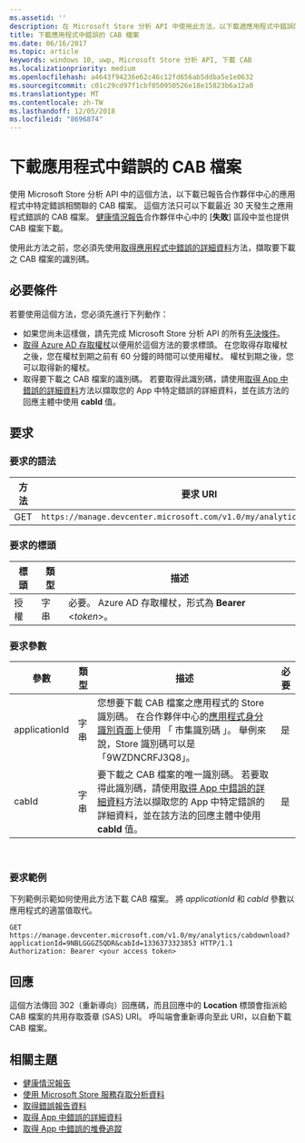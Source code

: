 ```yaml
---
ms.assetid: ''
description: 在 Microsoft Store 分析 API 中使用此方法，以下載適應用程式中錯誤的 CAB 檔案。
title: 下載應用程式中錯誤的 CAB 檔案
ms.date: 06/16/2017
ms.topic: article
keywords: windows 10, uwp, Microsoft Store 分析 API, 下載 CAB
ms.localizationpriority: medium
ms.openlocfilehash: a4643f94236e62c46c12fd656ab5ddba5e1e0632
ms.sourcegitcommit: c01c29cd97f1cbf050950526e18e15823b6a12a0
ms.translationtype: MT
ms.contentlocale: zh-TW
ms.lasthandoff: 12/05/2018
ms.locfileid: "8696874"
---
```

# <a name="download-the-cab-file-for-an-error-in-your-app"></a>下載應用程式中錯誤的 CAB 檔案

使用 Microsoft Store 分析 API 中的這個方法，以下載已報告合作夥伴中心的應用程式中特定錯誤相關聯的 CAB 檔案。 這個方法只可以下載最近 30 天發生之應用程式錯誤的 CAB 檔案。 [健康情況報告](../publish/health-report.md)合作夥伴中心中的 [**失敗**] 區段中並也提供 CAB 檔案下載。

使用此方法之前，您必須先使用[取得應用程式中錯誤的詳細資料](get-details-for-an-error-in-your-app.md)方法，擷取要下載之 CAB 檔案的識別碼。

## <a name="prerequisites"></a>必要條件


若要使用這個方法，您必須先進行下列動作：

* 如果您尚未這樣做，請先完成 Microsoft Store 分析 API 的所有[先決條件](access-analytics-data-using-windows-store-services.md#prerequisites)。
* [取得 Azure AD 存取權杖](access-analytics-data-using-windows-store-services.md#obtain-an-azure-ad-access-token)以便用於這個方法的要求標頭。 在您取得存取權杖之後，您在權杖到期之前有 60 分鐘的時間可以使用權杖。 權杖到期之後，您可以取得新的權杖。
* 取得要下載之 CAB 檔案的識別碼。 若要取得此識別碼，請使用[取得 App 中錯誤的詳細資料](get-details-for-an-error-in-your-app.md)方法以擷取您的 App 中特定錯誤的詳細資料，並在該方法的回應主體中使用 **cabId** 值。

## <a name="request"></a>要求


### <a name="request-syntax"></a>要求的語法

| 方法 | 要求 URI                                                          |
|--------|----------------------------------------------------------------------|
| GET    | ```https://manage.devcenter.microsoft.com/v1.0/my/analytics/cabdownload``` |


### <a name="request-header"></a>要求的標頭

| 標頭        | 類型   | 描述                                                                 |
|---------------|--------|-----------------------------------------------------------------------------|
| 授權 | 字串 | 必要。 Azure AD 存取權杖，形式為 **Bearer** &lt;*token*&gt;。 |


### <a name="request-parameters"></a>要求參數

| 參數        | 類型   |  描述      |  必要  |
|---------------|--------|---------------|------|
| applicationId | 字串 | 您想要下載 CAB 檔案之應用程式的 Store 識別碼。 在合作夥伴中心的[應用程式身分識別頁面](../publish/view-app-identity-details.md)上使用 「 市集識別碼 」。 舉例來說，Store 識別碼可以是「9WZDNCRFJ3Q8」。 |  是  |
| cabId | 字串 | 要下載之 CAB 檔案的唯一識別碼。 若要取得此識別碼，請使用[取得 App 中錯誤的詳細資料](get-details-for-an-error-in-your-app.md)方法以擷取您的 App 中特定錯誤的詳細資料，並在該方法的回應主體中使用 **cabId** 值。 |  是  |

 
### <a name="request-example"></a>要求範例

下列範例示範如何使用此方法下載 CAB 檔案。 將 *applicationId* 和 *cabId* 參數以應用程式的適當值取代。

```syntax
GET https://manage.devcenter.microsoft.com/v1.0/my/analytics/cabdownload?applicationId=9NBLGGGZ5QDR&cabId=1336373323853 HTTP/1.1
Authorization: Bearer <your access token>
```

## <a name="response"></a>回應

這個方法傳回 302（重新導向）回應碼，而且回應中的 **Location** 標頭會指派給 CAB 檔案的共用存取簽章 (SAS) URI。 呼叫端會重新導向至此 URI，以自動下載 CAB 檔案。

## <a name="related-topics"></a>相關主題

* [健康情況報告](../publish/health-report.md)
* [使用 Microsoft Store 服務存取分析資料](access-analytics-data-using-windows-store-services.md)
* [取得錯誤報告資料](get-error-reporting-data.md)
* [取得 App 中錯誤的詳細資料](get-details-for-an-error-in-your-app.md)
* [取得 App 中錯誤的堆疊追蹤](get-the-stack-trace-for-an-error-in-your-app.md)
